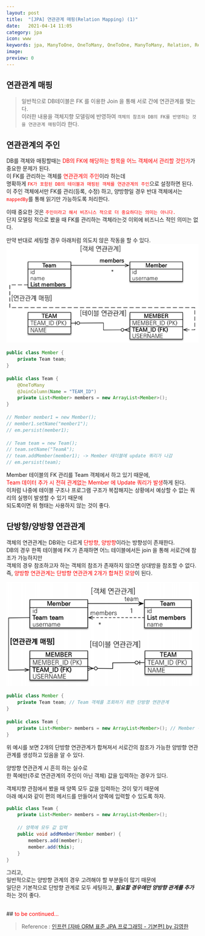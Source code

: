 ```yaml
---
layout: post
title:  "[JPA] 연관관계 매핑(Relation Mapping) (1)"
date:   2021-04-14 11:05
category: jpa
icon: www
keywords: jpa, ManyToOne, OneToMany, OneToOne, ManyToMany, Relation, Relation Mapping, mappedBy
image: 
preview: 0
---
```


## 연관관계 매핑

> 일반적으로 DB테이블은 FK 를 이용한 Join 을 통해 서로 간에 연관관계를 맺는다.<br>
이러한 내용을 객체지향 모델링에 반영하여 `객체의 참조와 DB의 FK를 반영하는 것을 연관관계 매핑`이라 한다.<br>

## 연관관계의 주인
DB를 객체와 매핑할때는 <span style="color:red">DB의 FK에 해당하는 항목을 어느 객체에서 관리할 것인가</span>가 중요한 문제가 된다.<br>
이 FK를 관리하는 객체를 <span style="color:red">연관관계의 주인</span>이라 하는데<br>
명확하게 <span style="color:red">`FK가 포함된 DB의 테이블과 매핑된 객체를 연관관계의 주인`</span>으로 설정하면 된다.<br>
이 주인 객체에서만 FK를 관리(등록, 수정) 하고, 양방향일 경우 반대 객체에서는 <span style="color:red">`mappedBy`</span>를 통해 읽기만 가능하도록 처리한다.<br>

이때 중요한 것은 <span style="color:red">`주인이라고 해서 비즈니스 적으로 더 중요하다는 의미는 아니다.`</span><br>
단지 모델링 적으로 봤을 때 FK를 관리하는 객체라는것 이외에 비즈니스 적인 의미는 없다.

만약 반대로 세팅할 경우 아래처럼 의도치 않은 작동을 할 수 있다.<br>
![](/post-img/jpa/relation_mapping_1_N_single.PNG)
```java
public class Member {
    private Team team;
}

public class Team {
    @OneToMany
    @JoinColumn(Name = "TEAM_ID")
    private List<Member> members = new ArrayList<Member>();
}

// Member member1 = new Member();
// member1.setName("member1");
// em.persist(member1);

// Team team = new Team();
// team.setName("TeamA");
// team.addMember(member1); -> Member 테이블에 update 쿼리가 나감
// em.persist(team);
```
Member 테이블의 FK 관리를 Team 객체에서 하고 있기 때문에,<br>
<span style="color:red">Team 데이터 추가 시 전혀 관계없는 Member 에 Update 쿼리가 발생</span>하게 된다.<br>
이처럼 나중에 테이블 구조나 프로그램 구조가 복잡해지는 상황에서 예상할 수 없는 쿼리의 실행이 발생할 수 있기 때문에<br>
되도록이면 위 형태는 사용하지 않는 것이 좋다.<br>

## 단방향/양방향 연관관계
객체의 연관관계는 DB와는 다르게 <span style="color:red">단방향, 양방향</span>이라는 방향성이 존재한다.<br>
DB의 경우 한쪽 테이블에 FK 가 존재하면 어느 테이블에서든 join 을 통해 서로간에 참조가 가능하지만<br>
객체의 경우 참조하고자 하는 객체의 참조가 존재하지 않으면 상대방을 참조할 수 없다.<br>
즉, <span style="color:red">양방향 연관관계는 단방향 연관관계 2개가 합쳐진 모양</span>이 된다.<br>

![](/post-img/jpa/relation_mapping_N_1_dual.PNG)
```java
public class Member {
    private Team team; // Team 객체를 조회하기 위한 단방향 연관관계
}

public class Team {
    private List<Member> members = new ArrayList<Member>(); // Member 객체를 조회하기 위한 단방향 연관관계
}
```
위 예시를 보면 2개의 단방향 연관관계가 합쳐져서 서로간의 참조가 가능한 양방향 연관관계를 생성하고 있음을 알 수 있다.<br>

양방향 연관관계 시 흔히 하는 실수로<br>
한 쪽에만(주로 연관관계의 주인이 아닌 객체) 값을 입력하는 경우가 있다.<br>

객체지향 관점에서 봤을 때 양쪽 모두 값을 입력하는 것이 맞기 때문에<br>
아래 예시와 같이 편의 메서드를 만들어서 양쪽에 입력할 수 있도록 하자.<br>
```java
public class Team {
    private List<Member> members = new ArrayList<Member>();

    // 양쪽에 모두 값 입력
    public void addMember(Member member) {
        members.add(member);
        member.add(this);
    }
}
```

그리고,<br>
일반적으로는 양방향 관계의 경우 고려해야 할 부분들이 많기 때문에<br>
일단은 기본적으로 단방향 관계로 모두 세팅하고, __*필요할 경우에만 양방향 관계를 추가*__ 하는 것이 좋다.

<br>
## <span style="color:red">to be continued...</span>

> Reference : <a href="https://www.inflearn.com/course/ORM-JPA-Basic/dashboard">인프런 [자바 ORM 표준 JPA 프로그래밍 - 기본편] by 김영한</a>
